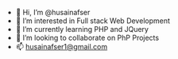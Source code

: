 - 👋 Hi, I’m @husainafser
- 👀 I’m interested in Full stack Web Development
- 🌱 I’m currently learning PHP and JQuery
- 💞️ I’m looking to collaborate on PhP Projects
- 📫 husainafser1@gmail.com

<!---
husainafser/husainafser is a ✨ special ✨ repository because its `README.md` (this file) appears on your GitHub profile.
You can click the Preview link to take a look at your changes.
--->
